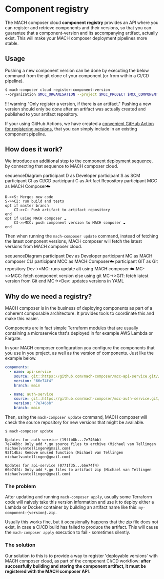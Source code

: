 # Component registry

The MACH composer cloud **component registry** provides an API where you can
register and retrieve components and their versions, so that you can guarantee
that a component-version and its accompanying artifact, actually exist. This
will make your MACH composer deployment pipelines more stable.

## Usage

Pushing a new component version can be done by executing the below command from
the git clone of your component (or from within a CI/CD pipeline).

```bash
$ mach-composer cloud register-component-version
--organization $MCC_ORGANISATION --project $MCC_PROJECT $MCC_COMPONENT --auto
``` 

!!! warning "Only register a version, if there is an artifact."
    Pushing a new version should only be done after an artifact was
    actually created and published to your artifact repository.

If your using GitHub Actions, we have created a [convenient GitHub Action for
registering
versions](https://github.com/mach-composer/new-component-version-action), that
you can simply include in an existing component pipeline.

## How does it work?

We introduce an additional step to the [component deployment
sequence](../concepts/components/lifecycle/index.md), by connecting that sequence to MACH
composer cloud.

<div class="mermaid">
sequenceDiagram
    participant D as Developer
    participant S as SCM
    participant CI as CI/CD
    participant C as Artifact Repository
    participant MCC as MACH Composer☁️ 

    D->>S: Merges new code
    S->>CI: run build and tests
    opt if master branch
        CI->>C: Push artifact to artifact repository
    end
    opt if using MACH composer ☁️
        CI->>MCC: push component version to MACH composer ☁️
    end
</div>

Then when running the `mach-composer update` command, instead of fetching the
latest component versions, MACH composer will fetch the latest versions from
MACH composer cloud.

<div class="mermaid">
sequenceDiagram
    participant Dev as Developer
    participant MC as MACH composer CLI
    participant MCC as MACH Composer☁️ 
    participant GIT as Git repository
    Dev->>MC: runs update
    alt using MACH composer ☁️
        MC->>MCC: fetch component version
    else using git
        MC->>GIT: fetch latest version from Git
    end
    MC->>Dev: updates versions in YAML
</div>

## Why do we need a registry?

MACH composer is in the business of deploying components as part of a coherent
composable architecture. It provides tools to coordinate this and make this
easier.

Components are in fact simple Terraform modules that are usually containing a
microservice that's deployed in for example AWS Lambda or Fargate.

In your MACH composer configuration you configure the components that you use in
you project, as well as the version of components. Just like the example below.

```yaml
components:
  - name: api-service
    source: git::https://github.com/mach-composer/mcc-api-service.git//terraform
    version: "66e74f4"
    branch: main

  - name: auth-service
    source: git::https://github.com/mach-composer/mcc-auth-service.git//terraform
    version: "7e746bb"
    branch: main
```

Then, using the `mach-composer update` command, MACH composer will check the
source repository for new versions that might be available.

```console
$ mach-composer update

Updates for auth-service (19ffb8b...7e746bb)
7e746bb: Only add *.go source files to archive (Michael van Tellingen michaelvantellingen@gmail.com)
92f14ba: Remove unused function (Michael van Tellingen michaelvantellingen@gmail.com)

Updates for api-service (0771f35...66e74f4)
66e74f4: Only add *.go files to artifact zip (Michael van Tellingen michaelvantellingen@gmail.com)
```

### The problem

After updating and running `mach-composer apply`, usually some Terraform code
will naively take this version information and use it to deploy either a Lambda
or Docker container by building an artifact name like this:
`my-component-{version}.zip`.

Usually this works fine, but it occasionally happens that the zip file does not
exist, in case a CI/CD build has failed to produce the artifact. This will cause
the `mach-composer apply` execution to fail - sometimes silently.

### The solution

Our solution to this is to provide a way to register 'deployable versions' with
MACH composer cloud, as part of the component CI/CD workflow: **after
successfully building and storing the component artifact, it must be registered
with the MACH composer API**.
